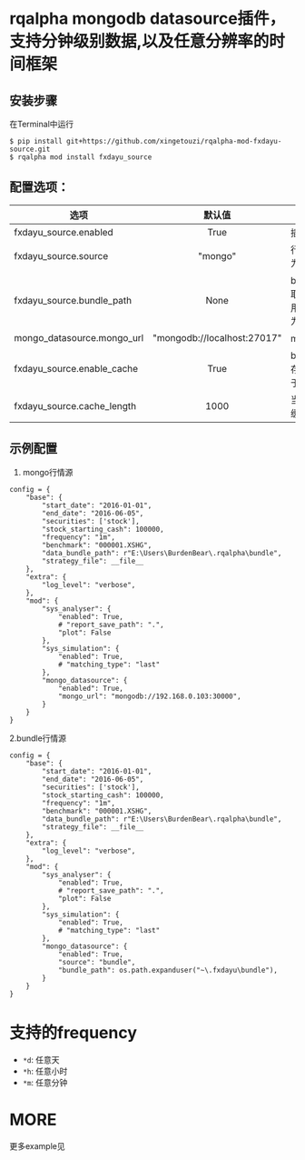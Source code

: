# rqalpha mongodb datasource插件，支持分钟级别数据,以及任意分辨率的时间框架

## 安装步骤
在Terminal中运行
```
$ pip install git+https://github.com/xingetouzi/rqalpha-mod-fxdayu-source.git
$ rqalpha mod install fxdayu_source
```

## 配置选项：
| 选项 | 默认值 | 说明 |
| --- | :--: | --- |
| fxdayu\_source.enabled | True | 插件开关 |
| fxdayu\_source.source | "mongo" | 行情源类型，可选值为"mongo", "bundle" |
| fxdayu\_source.bundle\_path| None | bundle数据文件位置，默认取"~\\.fxdayu\\bundle", 可以用环境变量覆盖，取值为"$FXDAYU\_ROOT\\bundle" |
| mongo\_datasource.mongo\_url | "mongodb://localhost:27017" | mongodb数据库地址 |
| fxdayu\_source.enable\_cache | True | bool型，是否开启分页读取缓存优化功能(缓存优化仅适用于回测)。|
| fxdayu\_source.cache\_length | 1000 | 当开启缓存优化时，指定单页缓存的条目数 |

## 示例配置

1. mongo行情源
```
config = {
    "base": {
        "start_date": "2016-01-01",
        "end_date": "2016-06-05",
        "securities": ['stock'],
        "stock_starting_cash": 100000,
        "frequency": "1m",
        "benchmark": "000001.XSHG",
        "data_bundle_path": r"E:\Users\BurdenBear\.rqalpha\bundle",
        "strategy_file": __file__
    },
    "extra": {
        "log_level": "verbose",
    },
    "mod": {
        "sys_analyser": {
            "enabled": True,
            # "report_save_path": ".",
            "plot": False
        },
        "sys_simulation": {
            "enabled": True,
            # "matching_type": "last"
        },
        "mongo_datasource": {
            "enabled": True,
            "mongo_url": "mongodb://192.168.0.103:30000",
        }
    }
}
```

2.bundle行情源
```
config = {
    "base": {
        "start_date": "2016-01-01",
        "end_date": "2016-06-05",
        "securities": ['stock'],
        "stock_starting_cash": 100000,
        "frequency": "1m",
        "benchmark": "000001.XSHG",
        "data_bundle_path": r"E:\Users\BurdenBear\.rqalpha\bundle",
        "strategy_file": __file__
    },
    "extra": {
        "log_level": "verbose",
    },
    "mod": {
        "sys_analyser": {
            "enabled": True,
            # "report_save_path": ".",
            "plot": False
        },
        "sys_simulation": {
            "enabled": True,
            # "matching_type": "last"
        },
        "mongo_datasource": {
            "enabled": True,
            "source": "bundle",
            "bundle_path": os.path.expanduser("~\.fxdayu\bundle"),
        }
    }
}
```

# 支持的frequency
+ ```*d```: 任意天
+ ```*h```: 任意小时
+ ```*m```: 任意分钟

# MORE
更多example见

